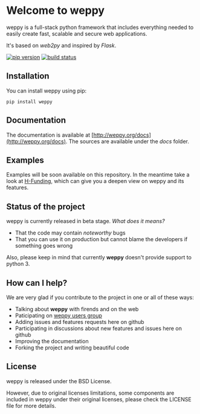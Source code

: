 # Welcome to weppy

weppy is a full-stack python framework that includes everything needed to easily create fast, scalable and secure web applications.

It's based on *web2py* and inspired by *Flask*.

[![pip version](https://img.shields.io/pypi/v/weppy.svg?style=flat)](https://pypi.python.org/pypi/weppy) 
[![build status](https://img.shields.io/travis/gi0baro/weppy.svg?style=flat)](https://travis-ci.org/gi0baro/weppy)

## Installation

You can install weppy using pip:

    pip install weppy

## Documentation

The documentation is available at [http://weppy.org/docs](http://weppy.org/docs). The sources are available under the *docs* folder.

## Examples

Examples will be soon available on this repository. In the meantime take a look at [H-Funding](https://github.com/gi0baro/h-funding), which can give you a deepen view on weppy and its features.

## Status of the project

weppy is currently released in beta stage.
*What does it means?*

* That the code may contain *noteworthy* bugs
* That you can use it on production but cannot blame the developers if something goes wrong

Also, please keep in mind that currently **weppy** doesn't provide support to python 3.

## How can I help?

We are very glad if you contribute to the project in one or all of these ways:

* Talking about **weppy** with firends and on the web
* Paticipating on [weppy users group](https://groups.google.com/forum/#!forum/weppy-talk)
* Adding issues and features requests here on github
* Participating in discussions about new features and issues here on github
* Improving the documentation
* Forking the project and writing beautiful code

## License

weppy is released under the BSD License.

However, due to original licenses limitations, some components are included in weppy under their original licenses, please check the LICENSE file for more details.

